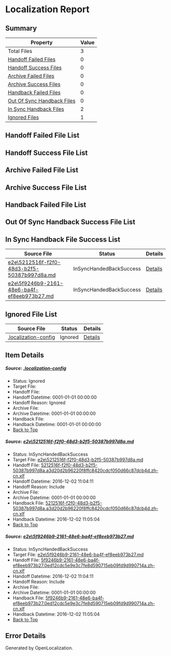# <a name='report-top'></a> Localization Report

## Summary
 Property | Value 
 -------- | ----- 
 Total Files | 3
[ Handoff Failed Files ](#handoff-failed-list)| 0
[ Handoff Success Files ](#handoff-success-list)| 0
[ Archive Failed Files ](#archive-failed-list)| 0
[ Archive Success Files ](#archive-success-list)| 0
[ Handback Failed Files ](#handback-failed-list)| 0
[ Out Of Sync Handback Files ](#outofsync-handback-success-list)| 0
[ In Sync Handback Files ](#insync-handback-success-list)| 2
[ Ignored Files ](#ignored-list)| 1

## <a name='handoff-failed-list'></a> Handoff Failed File List

## <a name='handoff-success-list'></a> Handoff Success File List

## <a name='archive-failed-list'></a> Archive Failed File List

## <a name='archive-success-list'></a> Archive Success File List

## <a name='handback-failed-list'></a> Handback Failed File List

## <a name='outofsync-handback-success-list'></a> Out Of Sync Handback Success File List

## <a name='insync-handback-success-list'></a> In Sync Handback File Success List
 Source File | Status | Details 
 ----------- | ------ | ------- 
 [e2e\5212516f-f2f0-48d3-b2f5-50387b997d8a.md](https://github.com/OpenLocalizationTestOrg/ol-test0/blob/1bb9674fe661d79798270b4986144003935f10a5/e2e/5212516f-f2f0-48d3-b2f5-50387b997d8a.md) | InSyncHandedBackSuccess | [Details](#3969f3c976f0db8eaaecd4f999dfb375f74946611)
 [e2e\5f9246b9-2161-48e6-ba4f-ef8eeb973b27.md](https://github.com/OpenLocalizationTestOrg/ol-test0/blob/1bb9674fe661d79798270b4986144003935f10a5/e2e/5f9246b9-2161-48e6-ba4f-ef8eeb973b27.md) | InSyncHandedBackSuccess | [Details](#87beb65a7df2e03aae65c438673cb460cb240a002)

## <a name='ignored-list'></a> Ignored File List
 Source File | Status | Details 
 ----------- | ------ | ------- 
 [.localization-config](https://github.com/OpenLocalizationTestOrg/ol-test0/blob/1bb9674fe661d79798270b4986144003935f10a5/.localization-config) | Ignored | [Details](#c268a05ecaa7ec85942ed632c29928ee5bd6da8d0)

## Item Details
##### <a name='c268a05ecaa7ec85942ed632c29928ee5bd6da8d0'></a> Source: [.localization-config](https://github.com/OpenLocalizationTestOrg/ol-test0/blob/1bb9674fe661d79798270b4986144003935f10a5/.localization-config)
* Status: Ignored
* Target File: 
* Handoff File: 
* Handoff Datetime: 0001-01-01 00:00:00
* Handoff Reason: Ignored
* Archive File: 
* Archive Datetime: 0001-01-01 00:00:00
* Handback File: 
* Handback Datetime: 0001-01-01 00:00:00
* [Back to Top](#report-top)

##### <a name='3969f3c976f0db8eaaecd4f999dfb375f74946611'></a> Source: [e2e\5212516f-f2f0-48d3-b2f5-50387b997d8a.md](https://github.com/OpenLocalizationTestOrg/ol-test0/blob/1bb9674fe661d79798270b4986144003935f10a5/e2e/5212516f-f2f0-48d3-b2f5-50387b997d8a.md)
* Status: InSyncHandedBackSuccess
* Target File: [e2e\5212516f-f2f0-48d3-b2f5-50387b997d8a.md](https://github.com/OpenLocalizationTestOrg/ol-test0-zhcn/blob/3a728c73536450c20ab97e08cba91ac34a63be56/e2e/5212516f-f2f0-48d3-b2f5-50387b997d8a.md)
* Handoff File: [5212516f-f2f0-48d3-b2f5-50387b997d8a.a3d20d2b96220f8ffc8420cdcf050d66c87dcb4d.zh-cn.xlf](https://github.com/OpenLocalizationTestOrg/ol-test0-handoff/blob/81399e7733b0325079aec5e6de4861830c163edc/ol-handoff/OpenLocalizationTestOrg/ol-test0-zhcn/shujia/ht/5212516f-f2f0-48d3-b2f5-50387b997d8a.a3d20d2b96220f8ffc8420cdcf050d66c87dcb4d.zh-cn.xlf)
* Handoff Datetime: 2016-12-02 11:04:11
* Handoff Reason: Include
* Archive File: 
* Archive Datetime: 0001-01-01 00:00:00
* Handback File: [5212516f-f2f0-48d3-b2f5-50387b997d8a.a3d20d2b96220f8ffc8420cdcf050d66c87dcb4d.zh-cn.xlf](https://github.com/OpenLocalizationTestOrg/ol-test0-handback/blob/c444511d065b2aea3f203e9a5c008e4f1e447bd3/ol-handback/OpenLocalizationTestOrg/ol-test0-zhcn/shujia/ht/5212516f-f2f0-48d3-b2f5-50387b997d8a.a3d20d2b96220f8ffc8420cdcf050d66c87dcb4d.zh-cn.xlf)
* Handback Datetime: 2016-12-02 11:05:04
* [Back to Top](#report-top)

##### <a name='87beb65a7df2e03aae65c438673cb460cb240a002'></a> Source: [e2e\5f9246b9-2161-48e6-ba4f-ef8eeb973b27.md](https://github.com/OpenLocalizationTestOrg/ol-test0/blob/1bb9674fe661d79798270b4986144003935f10a5/e2e/5f9246b9-2161-48e6-ba4f-ef8eeb973b27.md)
* Status: InSyncHandedBackSuccess
* Target File: [e2e\5f9246b9-2161-48e6-ba4f-ef8eeb973b27.md](https://github.com/OpenLocalizationTestOrg/ol-test0-zhcn/blob/3a728c73536450c20ab97e08cba91ac34a63be56/e2e/5f9246b9-2161-48e6-ba4f-ef8eeb973b27.md)
* Handoff File: [5f9246b9-2161-48e6-ba4f-ef8eeb973b27.0ed12cdc5e9e3c7fe8d590715eb09fd9d990714a.zh-cn.xlf](https://github.com/OpenLocalizationTestOrg/ol-test0-handoff/blob/81399e7733b0325079aec5e6de4861830c163edc/ol-handoff/OpenLocalizationTestOrg/ol-test0-zhcn/shujia/ht/5f9246b9-2161-48e6-ba4f-ef8eeb973b27.0ed12cdc5e9e3c7fe8d590715eb09fd9d990714a.zh-cn.xlf)
* Handoff Datetime: 2016-12-02 11:04:11
* Handoff Reason: Include
* Archive File: 
* Archive Datetime: 0001-01-01 00:00:00
* Handback File: [5f9246b9-2161-48e6-ba4f-ef8eeb973b27.0ed12cdc5e9e3c7fe8d590715eb09fd9d990714a.zh-cn.xlf](https://github.com/OpenLocalizationTestOrg/ol-test0-handback/blob/c444511d065b2aea3f203e9a5c008e4f1e447bd3/ol-handback/OpenLocalizationTestOrg/ol-test0-zhcn/shujia/ht/5f9246b9-2161-48e6-ba4f-ef8eeb973b27.0ed12cdc5e9e3c7fe8d590715eb09fd9d990714a.zh-cn.xlf)
* Handback Datetime: 2016-12-02 11:05:04
* [Back to Top](#report-top)


## Error Details

Generated by OpenLocalization.
